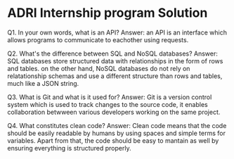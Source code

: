 # ADRI Internship program Solution
Q1. In your own words, what is an API?
Answer: an API is an interface which allows programs to communicate to eachother using requests.

Q2. What's the difference between SQL and NoSQL databases?
Answer: SQL databases store structured data with relationships in the form of rows and tables. on the other hand, NoSQL databases do not rely on relatationship schemas and use a different structure than rows and tables, much like a JSON string.

Q3. What is Git and what is it used for?
Answer: Git is a version control system which is used to track changes to the source code, it enables collaboration betwween various developers working on the same project.

Q4. What constitutes clean code?
Answer: Clean code means that the code should be easily readable by humans by using spaces and simple terms for variables. Apart from that, the code should be easy to mantain as well by ensuring everything is structured properly.